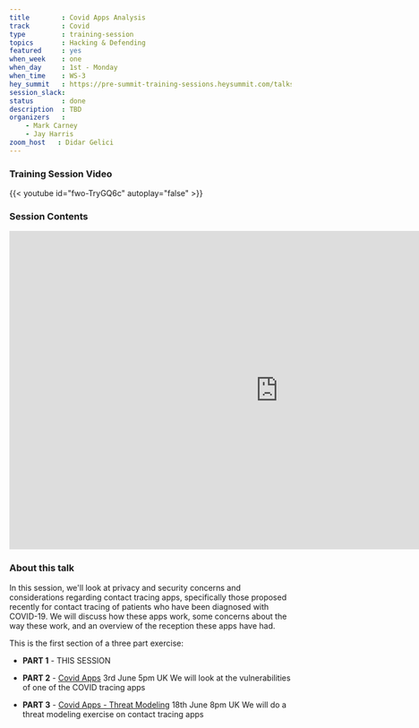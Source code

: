 ```yaml
---
title        : Covid Apps Analysis
track        : Covid
type         : training-session
topics       : Hacking & Defending
featured     : yes
when_week    : one
when_day     : 1st - Monday
when_time    : WS-3
hey_summit   : https://pre-summit-training-sessions.heysummit.com/talks/covid-apps-analysis/
session_slack:
status       : done
description  : TBD
organizers   :
    - Mark Carney
    - Jay Harris
zoom_host   : Didar Gelici       
---
```


### Training Session Video

{{< youtube id="fwo-TryGQ6c" autoplay="false" >}} 

### Session Contents

<iframe src="https://docs.google.com/presentation/d/e/2PACX-1vR0wGU0e4Gn-XQwKbwUttdPhtCwB252klnbGZKxi9kIRZIRaR58vw8w0BWa0h1E5HC0_zZatFfkR3iA/embed?start=false&loop=false&delayms=3000" frameborder="0" width="960" height="569" allowfullscreen="true" mozallowfullscreen="true" webkitallowfullscreen="true"></iframe>

### About this talk

In this session, we'll look at privacy and security concerns and considerations regarding contact tracing apps, specifically those proposed recently for contact tracing of patients who have been diagnosed with COVID-19. We will discuss how these apps work, some concerns about the way these work, and an overview of the reception these apps have had.

This is the first section of a three part exercise: 

- **PART 1** - THIS SESSION

- **PART 2** - [Covid Apps](https://pre-summit-training-sessions.heysummit.com/talks/covid-apps/) 3rd June 5pm UK We will look at the vulnerabilities of one of the COVID tracing apps

- **PART 3** - [Covid Apps -  Threat Modeling](https://open-security-summit-2020.heysummit.com/talks/covid-apps-threat-modeling-user-session) 18th June 8pm UK We will do a threat modeling exercise on contact tracing apps
